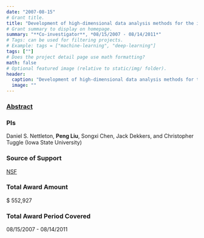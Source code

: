 ```yaml
---
date: "2007-08-15"
# Grant title.
title: "Development of high-dimensional data analysis methods for the identification of differentially expressed gene sets"
# Grant summary to display on homepage.
summary: "**Co-investigator**, *08/15/2007 - 08/14/2011*"
# Tags: can be used for filtering projects.
# Example: tags = ["machine-learning", "deep-learning"]
tags: [""]
# Does the project detail page use math formatting?
math: false
# Optional featured image (relative to static/img/ folder).
header:
  caption: "Development of high-dimensional data analysis methods for the identification of differentially expressed gene sets"
  image: ""
---
```


### [Abstract](https://www.nsf.gov/awardsearch/showAward?AWD_ID=0714978&HistoricalAwards=false)

### PIs
Daniel S. Nettleton, **Peng Liu**, Songxi Chen, Jack Dekkers, and Christopher Tuggle (Iowa State University)

### Source of Support
[NSF](https://www.nsf.gov/)

### Total Award Amount
$ 552,927

### Total Award Period Covered
08/15/2007 - 08/14/2011

